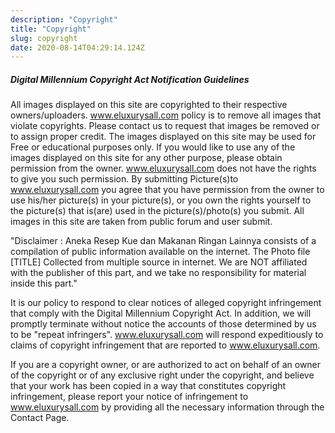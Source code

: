 ```yaml
---
description: "Copyright"
title: "Copyright"
slug: copyright
date: 2020-08-14T04:29:14.124Z
---
```


##### Digital Millennium Copyright Act Notification Guidelines

All images displayed on this site are copyrighted to their respective owners/uploaders. www.eluxurysall.com policy is to remove all images that violate copyrights. Please contact us to request that images be removed or to assign proper credit. The images displayed on this site may be used for Free or educational purposes only. If you would like to use any of the images displayed on this site for any other purpose, please obtain permission from the owner. www.eluxurysall.com does not have the rights to give you such permission. By submitting Picture(s)to www.eluxurysall.com you agree that you have permission from the owner to use his/her picture(s) in your picture(s), or you own the rights yourself to the picture(s) that is(are) used in the picture(s)/photo(s) you submit. All images in this site are taken from public forum and user submit.

"Disclaimer : Aneka Resep Kue dan Makanan Ringan Lainnya consists of a compilation of public information available on the internet. The Photo file [TITLE] Collected from multiple source in internet. We are NOT affiliated with the publisher of this part, and we take no responsibility for material inside this part."

It is our policy to respond to clear notices of alleged copyright infringement that comply with the Digital Millennium Copyright Act. In addition, we will promptly terminate without notice the accounts of those determined by us to be "repeat infringers". www.eluxurysall.com will respond expeditiously to claims of copyright infringement that are reported to www.eluxurysall.com.

If you are a copyright owner, or are authorized to act on behalf of an owner of the copyright or of any exclusive right under the copyright, and believe that your work has been copied in a way that constitutes copyright infringement, please report your notice of infringement to www.eluxurysall.com by providing all the necessary information through the Contact Page.